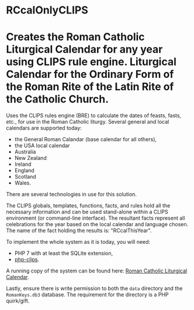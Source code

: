 # RCcalOnlyCLIPS
Creates the Roman Catholic Liturgical Calendar for any year using CLIPS rule engine.
Liturgical Calendar for the Ordinary Form of the Roman Rite of the Latin Rite of the Catholic Church.
=====================================================================================================
Uses the CLIPS rules engine (BRE) to calculate the dates of feasts, fasts, etc., for use in the Roman Catholic liturgy.
Several general and local calendars are supported today: 
 - the General Roman Calandar (base calendar for all others), 
 - the USA local calendar
 - Australia
 - New Zealand
 - Ireland
 - England
 - Scotland
 - Wales.

There are several technologies in use for this solution. 

The CLIPS globals, templates, functions, facts, and rules hold all the necessary information and can be used stand-alone within a CLIPS environment (or command-line interface). The resultant facts represent all celebrations for the year based on the local calendar and language chosen. The name of the fact holding the results is: "RCcalThisYear".

To implement the whole system as it is today, you will need:
 - PHP 7 with at least the SQLite extension, 
 - [php-clips](https://github.com/guitarpoet/php-clips.git).

A running copy of the system can be found here: [Roman Catholic Liturgical Calendar](http://www.liturgy.guide/RCcal/RCLitCal.html).

Lastly, ensure there is write permission to both the `data` directory and the `RomanKeys.db3` database. The requirement for the directory is a PHP quirk/gift.

